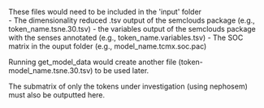 These files would need to be included in the 'input' folder    
    - The dimensionality reduced .tsv output of the semclouds package (e.g., token_name.tsne.30.tsv)
    - the variables output of the semclouds package with the senses annotated (e.g., token_name.variables.tsv)
    - The SOC matrix in the ouput folder (e.g., model_name.tcmx.soc.pac)

Running get_model_data would create another file (token-model_name.tsne.30.tsv) to be used later.

The submatrix of only the tokens under investigation (using nephosem) must also be outputted here.